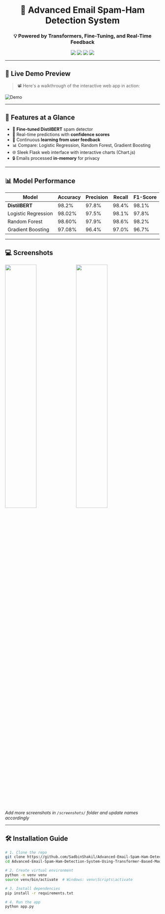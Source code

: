 <div align="center">

# 📧 Advanced Email Spam-Ham Detection System  
### 💡 Powered by Transformers, Fine-Tuning, and Real-Time Feedback

<img src="https://img.shields.io/badge/Transformer-DistilBERT-green?style=flat-square"/>
<img src="https://img.shields.io/badge/Framework-Flask-blue?style=flat-square"/>
<img src="https://img.shields.io/badge/Language-Python3.8-yellow?style=flat-square"/>
<img src="https://img.shields.io/badge/License-MIT-purple?style=flat-square"/>

</div>

---

## 🎥 Live Demo Preview

> 📽️ Here's a walkthrough of the interactive web app in action:

![Demo](demo.gif)  
<!-- Replace demo.gif with your actual GIF file uploaded to the repo -->

---

## 🚀 Features at a Glance

- 🤖 **Fine-tuned DistilBERT** spam detector
- 🧠 Real-time predictions with **confidence scores**
- 🔄 Continuous **learning from user feedback**
- 📊 Compare: Logistic Regression, Random Forest, Gradient Boosting
- 🌐 Sleek Flask web interface with interactive charts (Chart.js)
- 🔒 Emails processed **in-memory** for privacy

---

## 📊 Model Performance

| Model               | Accuracy | Precision | Recall | F1-Score |
|---------------------|----------|-----------|--------|----------|
| **DistilBERT**      | 98.2%    | 97.8%     | 98.4%  | 98.1%    |
| Logistic Regression | 98.02%   | 97.5%     | 98.1%  | 97.8%    |
| Random Forest       | 98.60%   | 97.9%     | 98.6%  | 98.2%    |
| Gradient Boosting   | 97.08%   | 96.4%     | 97.0%  | 96.7%    |

---

## 💻 Screenshots

<p float="left">
  <img src="screenshots/predict.png" width="45%" />
  <img src="screenshots/chart.png" width="45%" />
</p>

_Add more screenshots in `/screenshots/` folder and update names accordingly_

---

## 🛠️ Installation Guide

```bash
# 1. Clone the repo
git clone https://github.com/SadbinShakil/Advanced-Email-Spam-Ham-Detection-System-Using-Transformer-Based-Model.git
cd Advanced-Email-Spam-Ham-Detection-System-Using-Transformer-Based-Model

# 2. Create virtual environment
python -m venv venv
source venv/bin/activate  # Windows: venv\Scripts\activate

# 3. Install dependencies
pip install -r requirements.txt

# 4. Run the app
python app.py
